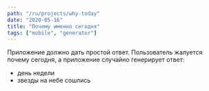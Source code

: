 ```yaml
---
path: "/ru/projects/why-today"
date: "2020-05-16"
title: "Почему именно сегодня"
tags: ["mobile", "generator"]
---
```


Приложение должно дать простой ответ. Пользователь жалуется почему сегодня, а приложение случайно генерирует ответ:

- день недели
- звезды на небе сошлись